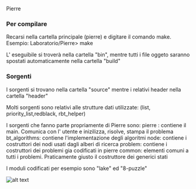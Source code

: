 Pierre

### Per compilare ###
Recarsi nella cartella principale (pierre) e digitare il comando make. 	
	Esempio: Laboratorio/Pierre> make

L' eseguibile si troverà nella cartella "bin", mentre tutti i file oggeto saranno spostati automaticamente nella cartella "build"


### Sorgenti ###
I sorgenti si trovano nella cartella "source" mentre i relativi header nella cartella "header"

Molti sorgenti sono relativi alle strutture dati utilizzate: (list, priority_list,redblack, rbt_helper)

I sorgenti che fanno parte propriamente di Pierre sono: 
	pierre : contiene il main. Comunica con l' utente e inizilizza, risolve, stampa il problema
	bt_algorithms: contiene l'implementazione degli algoritmi
	node: contiene i costruttori dei nodi usati dagli alberi di ricerca
	problem: contiene i costruttori dei problemi gia codificati in pierre
	common: elementi comuni a tutti i problemi. Praticamente giusto il costruttore dei generici stati

I moduli codificati per esempio sono "lake" ed "8-puzzle"

![alt text](http://i.imgur.com/ADZkwP1.jpg)


